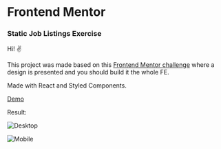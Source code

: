 # Frontend Mentor
### Static Job Listings Exercise

Hi! ✌️

This project was made based on this [Frontend Mentor challenge](https://www.frontendmentor.io/challenges/job-listings-with-filtering-ivstIPCt) where a design is presented and you should build it the whole FE.

Made with React and Styled Components.

[Demo](https://ccasci-static-job-listings.netlify.app/)

Result:

![Desktop](https://media.giphy.com/media/fAhfAwKJDyQLZB9afj/giphy.gif)

![Mobile](https://media.giphy.com/media/Uttm9kRPU6RUZ9TU1D/giphy.gif)
